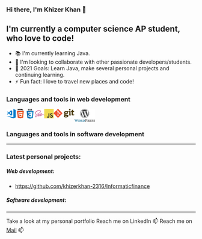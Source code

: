### Hi there, I'm Khizer Khan 👋

## I'm currently a computer science AP student, who love to code! 

* 📚 I'm currently learning Java.
* 👯 I'm looking to collaborate with other passionate developers/students. 
* 🥅 2021 Goals: Learn Java, make several personal projects and continuing learning.
* ⚡ Fun fact: I love to travel new places and code!

### Languages and tools in web development

<img align="left" alt="Visual Stuio Code" src="https://github.com/khizerkhan-2316/khizerkhan-2316/blob/main/visual-studio-code.png" width="25" style="max-width:100%;" /> <img src="https://github.com/khizerkhan-2316/khizerkhan-2316/blob/main/HTML5.png" width="25" style="max-width:100%;" align="left"  alt="HTML5" />
<img align="left" alt="CSS3" src="https://github.com/khizerkhan-2316/khizerkhan-2316/blob/main/CSS3.png" width="26" style="max-width:100%;" />
<img align="left"  alt="saas" src="https://github.com/khizerkhan-2316/khizerkhan-2316/blob/main/sass.png" width="25" style="max-width:100%;" />
<img align="left" alt="javascript" src="https://github.com/khizerkhan-2316/khizerkhan-2316/blob/main/javascript.png" width="25" style="max-width:100%;"/>
<img align="left" alt="GIT" src="https://github.com/khizerkhan-2316/khizerkhan-2316/blob/main/1280px-Git-logo.svg.png" width="55" style="max-width:100%;" />
<!--<img align="left" alt="Axios" src="https://github.com/khizerkhan-2316/khizerkhan-2316/blob/main/Axios_main.png" width="55" style="max-width: 100%;" /> -->
<img align="left" alt="Wordpress" src="https://github.com/khizerkhan-2316/khizerkhan-2316/blob/main/wordpress.png" width="55" style="max-width:100%;" />
<br>
<br>


### Languages and tools in software development

---

### Latest personal projects: 

##### Web development: 
* https://github.com/khizerkhan-2316/Informaticfinance

##### Software development: 
---
Take a look at my personal portfolio
Reach me on LinkedIn
📫 Reach me on <a href="mailto:khizer759@gmail.com">Mail</a> 📫
<!--
**khizerkhan-2316/khizerkhan-2316** is a ✨ _special_ ✨ repository because its `README.md` (this file) appears on your GitHub profile.

Here are some ideas to get you started:

- 🔭 I’m currently working on ...
- 🌱 I’m currently learning ...
- 👯 I’m looking to collaborate on ...
- 🤔 I’m looking for help with ...
- 💬 Ask me about ...
- 📫 How to reach me: ...
- 😄 Pronouns: ...
- ⚡ Fun fact: ...
-->
